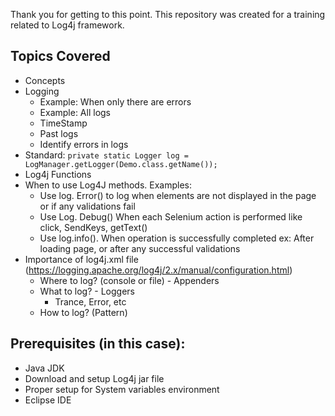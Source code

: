 Thank you for getting to this point. This repository was created for a training related to Log4j framework.  

## Topics Covered
- Concepts
- Logging
	- Example: When only there are errors
	- Example: All logs
	- TimeStamp
	- Past logs
	- Identify errors in logs
- Standard: `private static Logger log = LogManager.getLogger(Demo.class.getName());`
- Log4j Functions
- When to use Log4J methods. Examples:
	- Use log. Error() to log when elements are not displayed in the page or if any validations fail
	- Use Log. Debug() When each Selenium action is performed like click, SendKeys, getText()
	- Use log.info(). When operation is successfully completed ex: After loading page, or after any successful validations
- Importance of log4j.xml file (https://logging.apache.org/log4j/2.x/manual/configuration.html)
	- Where to log? (console or file) - Appenders
	- What to log? - Loggers
		- Trance, Error, etc
	- How to log? (Pattern)

## **Prerequisites (in this case):**
- Java JDK
- Download and setup Log4j jar file
- Proper setup for System variables environment
- Eclipse IDE
